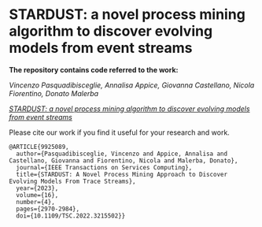 # STARDUST: a novel process mining algorithm to discover evolving models from event streams

**The repository contains code referred to the work:**

*Vincenzo Pasquadibisceglie, Annalisa Appice, Giovanna Castellano, Nicola Fiorentino, Donato Malerba*

[*STARDUST: a novel process mining algorithm to discover evolving models from event streams*](https://ieeexplore.ieee.org/abstract/document/9925089)

Please cite our work if you find it useful for your research and work.
```
@ARTICLE{9925089,
  author={Pasquadibisceglie, Vincenzo and Appice, Annalisa and Castellano, Giovanna and Fiorentino, Nicola and Malerba, Donato},
  journal={IEEE Transactions on Services Computing}, 
  title={STARDUST: A Novel Process Mining Approach to Discover Evolving Models From Trace Streams}, 
  year={2023},
  volume={16},
  number={4},
  pages={2970-2984},
  doi={10.1109/TSC.2022.3215502}}
```

